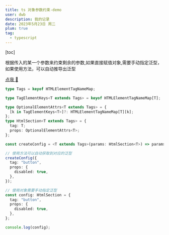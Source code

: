 ```yaml
---
title: ts 对象参数约束-demo
user: dwb
description: 我的记录
date: 2023年5月23日 周二
plum: true
tag:
  - typescript
---
```


[toc]

根据传入的某一个参数来约束剩余的参数,如果直接赋值对象,需要手动指定泛型，如果使用方法，可以自动推导出泛型

[点我 :eyes:](https://www.typescriptlang.org/play?#code/C4TwDgpgBAKghgcwM5QLxQNYRAewGZQASMAsgDICiANhALYQB2w8CAcnPSXGANwBQfUJFiJqdRsADS2JAB4YUCAA9gjACYoWSAHxpM2fEVKUa9Ji3aduAbRgBdfoPDQA8mGABLHAzhUxZ4ABBYGAAJzkFZVUGDRFkXXQAbz4oKGsMKA8GOP8JaRAI7TsAfgAuI3Jc80RLCC4wWzt0hz4AX34haEJgWioAZQgAY09veUUVdU1EHT1k1OBEcph+VLBQnDAkcrcRnz9TCWCwwv52gUHvJGAoQdCIOFUAYW88DwQ9MajJuJ0ACjA4KEOFsiD1+kNdvJtABKNC6AFA2hIRwAehRUEA-vKACldAJ2mgFWbQD3yoBTuUAV4GACqVAO3BgDXlQAMSoBP7UAKXqAELdANs2gGj1Pi3e5PF5vX5zKALBDlABEACMAK4hbwigA0KSgaw2IIFqTUHiQcDFNDU5TCEog8tSrXlrWhqPRgExUwD30YAuT0A0fKALH+oOqAG5QQCFNoBIcxdGq1OqggD0dQDkBpy7g8IM8GK8EPyFULRW65QqlZtyqrfZrtRBdYLQgajVATW1zQI0ZisXTAIYxgAB0wCBkYBpIzJgHBjQBZ2uzOZdrhdo29yt1egNhl4GLIAOSS6UMMcJKAChNQcVS4AywuplUKtV+7O5-WGhXFs5lq12p2+93ezP+nNB0M9q43XkIACM-bBQ8hY7dM9m8cWi6TNd1jTOdNyvHc9XzfdjVNRwgA)

``` typescript
type Tags = keyof HTMLElementTagNameMap;

type TagElementKeys<T extends Tags> = keyof HTMLElementTagNameMap[T];

type OptionalElementAttrs<T extends Tags> = {
  [k in TagElementKeys<T>]?: HTMLElementTagNameMap[T][k];
};
type HtmlSection<T extends Tags> = {
  tag: T;
  props: OptionalElementAttrs<T>;
};

const createConfig = <T extends Tags>(params: HtmlSection<T>) => params;

// 使用方法可以自动获取到对应的泛型
createConfig({
  tag: "button",
  props: {
    disabled: true,
  },
});

// 使用对象需要手动指定泛型
const config: HtmlSection = {
  tag: "button",
  props: {
    disabled: true,
  },
};

console.log(config);
```
